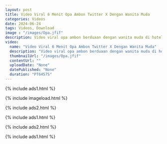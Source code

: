 ```yaml
---
layout: post
title: Video Viral 6 Menit Opa Ambon Twitter X Dengan Wanita Muda
categories: Videos
date: 2024-06-24
tags: Videos, Download
image : "/images/Opa.jfif"
description: Video viral opa ambon berduaan dengan wanita muda di hotel itu tersebar luas terutama di Twitter/X. Link video opa ambon mesum dengan wanita muda ini tersebar di sejumlah platform seperti Mediafire, Telegram, videy.co, doodstream, dan lain-lain"
video:
  name: "Video Viral 6 Menit Opa Ambon Twitter X Dengan Wanita Muda"
  description: "Video viral opa ambon berduaan dengan wanita muda di hotel itu tersebar luas terutama di Twitter/X. Link video opa ambon mesum dengan wanita muda ini tersebar di sejumlah platform seperti Mediafire, Telegram, videy.co, doodstream, dan lain-lain"
  thumbnailUrl: "/images/Opa.jfif"
  contentUrl: ""
  uploadDate: "None"
  datePublished: "None"
  duration: "PT6457S"
---
```

{% include ads1.html %}

{% include imageload.html %}

{% include ads2.html %}

{% include ads1.html %}

{% include ads2.html %}

{% include ads1.html %}
